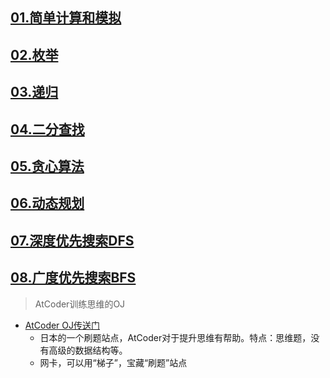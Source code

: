 

## [01.简单计算和模拟](./04.北大百练/01.简单计算和模拟.md)



## [02.枚举](./04.北大百练/02.枚举.md)



## [03.递归](./04.北大百练/03.递归.md)



## [04.二分查找](./04.北大百练/04.二分查找.md)



## [05.贪心算法](./04.北大百练/05.贪心算法.md)



## [06.动态规划](./04.北大百练/06.动态规划.md)



## [07.深度优先搜索DFS](./04.北大百练/07.深度优先搜索DFS.md)



## [08.广度优先搜索BFS](./04.北大百练/08.广度优先搜索BFS.md)





> AtCoder训练思维的OJ

- [AtCoder OJ传送门](https://atcoder.jp/)
  - 日本的一个刷题站点，AtCoder对于提升思维有帮助。特点：思维题，没有高级的数据结构等。
  - 网卡，可以用“梯子”，宝藏“刷题”站点


